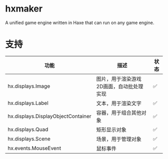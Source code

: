 # hxmaker
A unified game engine written in Haxe that can run on any game engine.

# 支持
| 功能 | 描述 | 状态 |
--- | --- | ---
| hx.displays.Image | 图片，用于渲染游戏2D画面，自动批处理实现 | ✅ |
| hx.displays.Label | 文本，用于渲染文字 | ✅ |
| hx.displays.DisplayObjectContainer | 容器，用于组合其他对象 | ✅ |
| hx.displays.Quad | 矩形显示对象 | ✅ |
| hx.displays.Scene | 场景，用于管理对象 | ✅ |
| hx.events.MouseEvent | 鼠标事件 | ✅ |